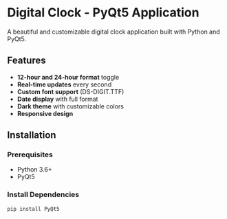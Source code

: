 # Digital Clock - PyQt5 Application

A beautiful and customizable digital clock application built with Python and PyQt5.


## Features

- **12-hour and 24-hour format** toggle
- **Real-time updates** every second
- **Custom font support** (DS-DIGIT.TTF)
- **Date display** with full format
- **Dark theme** with customizable colors
- **Responsive design**

## Installation

### Prerequisites
- Python 3.6+
- PyQt5

### Install Dependencies
```bash
pip install PyQt5
